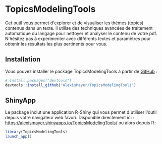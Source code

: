 # TopicsModelingTools

<!-- badges: start -->
<!-- badges: end -->

Cet outil vous permet d'explorer et de visualiser les thèmes (topics) contenus dans un texte. 
Il utilise des techniques avancées de traitement automatique du langage pour nettoyer et analyser le contenu de votre pdf.
N'hésitez pas à expérimenter avec différents textes et paramètres pour obtenir les résultats les plus pertinents pour vous.
               
## Installation

Vous pouvez installer le package TopicsModelingTools à partir de [GitHub](https://github.com/) :

``` r
# install.packages("devtools")
devtools::install_github("AlexisMayer/TopicsModelingTools")
```

## ShinyApp

Le package inclut une application R-Shiny qui vous permet d'utiliser l'outil depuis votre navigateur web favori. 
Disponible directement ici : https://alexismayer.shinyapps.io/TopicsModelingTools/
ou alors depuis R : 

``` r
library(TopicsModelingTools)
launch_app()
```

